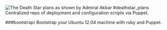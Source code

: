 ![The Death Star plans as shown by Admiral Akbar](https://raw.github.com/bttf/deathstar_plans/master/deathstar_plans.png)
#deathstar_plans
Centralized repo of deployment and configuration scripts via Puppet.

###bootstrap/
Bootstrap your Ubuntu 12.04 machine with ruby and Puppet.
